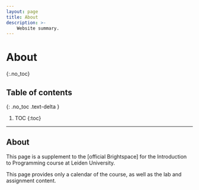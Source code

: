 ```yaml
---
layout: page
title: About
description: >-
    Website summary.
---
```


# About
{:.no_toc}

## Table of contents
{: .no_toc .text-delta }

1. TOC
{:toc}

---

## About

This page is a supplement to the [official Brightspace] for the Introduction to Programming course at Leiden University.

This page provides only a calendar of the course, as well as the lab and assignment content.